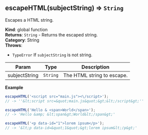 <a name="escapeHTML"></a>

## escapeHTML(subjectString) ⇒ <code>String</code>
Escapes a HTML string.

**Kind**: global function  
**Returns**: <code>String</code> - Returns the escaped string.  
**Category**: String  
**Throws**:

- <code>TypeError</code> If `subjectString` is not string.


| Param | Type | Description |
| --- | --- | --- |
| subjectString | <code>String</code> | The HTML string to escape. |

**Example**  
```js
escapeHTML('<script src="main.js"><\/script>');// -> ''&lt;script src=&quot;main.js&quot;&gt;&lt;/script&gt;''escapeHTML('Hello & <span>World</span>');// -> 'Hello &amp; &lt;span&gt;World&lt;/span&gt;'escapeHTML('<p data-id="1">lorem ipsum</p>');// -> '&lt;p data-id=&quot;1&quot;&gt;lorem ipsum&lt;/p&gt;'
```
